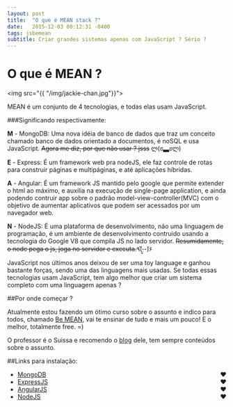 ```yaml
---
layout: post
title:  "O que é MEAN stack ?"
date:   2015-12-03 00:12:31 -0400
tags: jsbemean
subtitle: Criar grandes sistemas apenas com JavaScript ? Sério ?
---
```

# O que é MEAN ? 

<img src="{{ "/img/jackie-chan.jpg"}}">

MEAN é um conjunto de 4 tecnologias, e todas elas usam JavaScript. 

###Significando respectivamente:

<b>M</b> - MongoDB: Uma nova idéia de banco de dados que traz um conceito chamado banco de dados orientado a documentos, é noSQL e usa JavaScript. <del>Agora me diz, por que não usar ? jsss</del> ლ(ಠ▃ಠლ) 

<b>E</b> - Express: É um framework web pra nodeJS, ele faz controle de rotas para construir páginas e multipáginas, e até aplicações híbridas.

<b>A</b> - Angular: É um framework JS mantido pelo google que permite extender o html ao máximo, e auxilia na execução de single-page application, e ainda podendo contruir app sobre o padrão model-view-controller(MVC) com o objetivo de aumentar aplicativos que podem ser acessados por um navegador web.

<b>N</b> - NodeJS: É uma plataforma de desenvolvimento, não uma linguagem de programação, é um ambiente de desenvolvimento contruido usando a tecnologia do Google V8 que compila JS no lado servidor. <del>Resumidamente, o node pega o js, joga no servidor e executa.</del>٩(-̮̮̃-̃)۶

JavaScript nos últimos anos deixou de ser uma toy language e ganhou bastante forças, sendo uma das linguagens mais usadas.
Se todas essas tecnologias usam JavaScript, tem algo melhor que criar um sistema
completo com uma linguagem apenas ?

##Por onde começar ? 

Atualmente estou fazendo um ótimo curso sobre o assunto e indico para todos, chamado [Be MEAN](http://dagora.net/be-mean/), vai te ensinar de tudo e mais um pouco! E o melhor, totalmente free. =)

O professor é o Suissa e recomendo o [blog](http://nomadev.com.br/) dele, tem sempre conteúdos sobre o assunto.

##Links para instalação:
- [MongoDB](https://www.mongodb.org/) <span id="coracao" style="float:right"> ♥</span> 
- [ExpressJS](http://expressjs.com/en/index.html) <span id="coracao" style="float:right"> ♥</span> 
- [AngularJS](https://angularjs.org/) <span id="coracao" style="float:right"> ♥</span> 
- [NodeJS](https://nodejs.org/en/) <span id="coracao" style="float:right"> ♥</span> 

